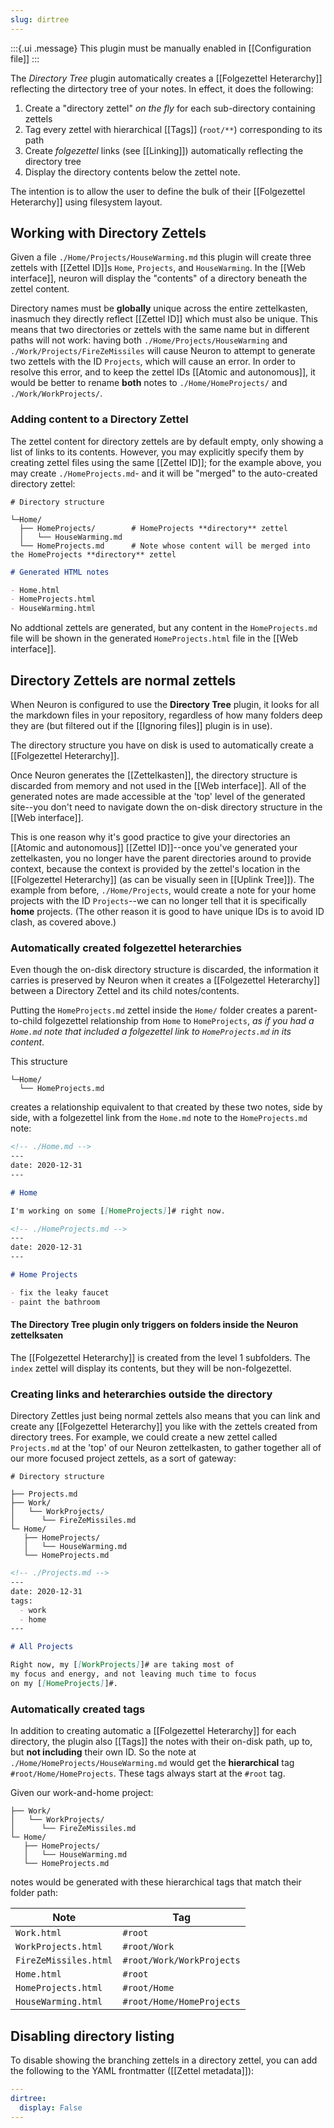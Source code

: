 ```yaml
---
slug: dirtree
---
```


:::{.ui .message}
This plugin must be manually enabled in [[Configuration file]]
:::

The *Directory Tree* plugin automatically creates a [[Folgezettel Heterarchy]] reflecting the dirtectory tree of your notes. In effect, it does the following:

1. Create a "directory zettel" *on the fly* for each sub-directory containing zettels
1. Tag every zettel with hierarchical [[Tags]] (`root/**`) corresponding to its path
1. Create *folgezettel* links (see [[Linking]]) automatically reflecting the directory tree
1. Display the directory contents below the zettel note.

The intention is to allow the user to define the bulk of their [[Folgezettel Heterarchy]] using filesystem layout.

## Working with Directory Zettels

Given a file `./Home/Projects/HouseWarming.md` this plugin will create three zettels with [[Zettel ID]]s `Home`, `Projects`, and `HouseWarming`. In the [[Web interface]], neuron will display the "contents" of a directory beneath the zettel content.

Directory names must be **globally** unique across the entire zettelkasten, inasmuch they directly reflect [[Zettel ID]] which must also be unique. This means that two directories or zettels with the same name but in different paths will not work: having both `./Home/Projects/HouseWarming` and `./Work/Projects/FireZeMissiles` will cause Neuron to attempt to generate two zettels with the ID `Projects`, which will cause an error. In order to resolve this error, and to keep the zettel IDs [[Atomic and autonomous]], it would be better to rename **both** notes to `./Home/HomeProjects/` and `./Work/WorkProjects/`.

### Adding content to a Directory Zettel

The zettel content for directory zettels are by default empty, only showing a list of links to its contents. However, you may explicitly specify them by creating zettel files using the same [[Zettel ID]]; for the example above, you may create `./HomeProjects.md`- and it will be "merged" to the auto-created directory zettel:

```
# Directory structure

└─Home/
  ├── HomeProjects/        # HomeProjects **directory** zettel
  │   └── HouseWarming.md
  └── HomeProjects.md      # Note whose content will be merged into the HomeProjects **directory** zettel
```

```markdown
# Generated HTML notes

- Home.html
- HomeProjects.html
- HouseWarming.html
```

No addtional zettels are generated, but any content in the `HomeProjects.md` file will be shown in the generated `HomeProjects.html` file in the [[Web interface]].

## Directory Zettels are normal zettels

When Neuron is configured to use the **Directory Tree** plugin, it looks for all the markdown files in your repository, regardless of how many folders deep they are (but filtered out if the [[Ignoring files]] plugin is in use).

The directory structure you have on disk is used to automatically create a [[Folgezettel Heterarchy]].

Once Neuron generates the [[Zettelkasten]], the directory structure is discarded from memory and not used in the [[Web interface]]. All of the generated notes are made accessible at the 'top' level of the generated site--you don't need to navigate down the on-disk directory structure in the [[Web interface]].

This is one reason why it's good practice to give your directories an [[Atomic and autonomous]] [[Zettel ID]]--once you've generated your zettelkasten, you no longer have the parent directories around to provide context, because the context is provided by the zettel's location in the [[Folgezettel Heterarchy]] (as can be visually seen in [[Uplink Tree]]). The example from before, `./Home/Projects`, would create a note for your home projects with the ID `Projects`--we can no longer tell that it is specifically **home** projects. (The other reason it is good to have unique IDs is to avoid ID clash, as covered above.)

### Automatically created folgezettel heterarchies

Even though the on-disk directory structure is discarded, the information it carries is preserved by Neuron when it creates a [[Folgezettel Heterarchy]] between a Directory Zettel and its child notes/contents.

Putting the `HomeProjects.md` zettel inside the `Home/` folder creates a parent-to-child folgezettel relationship from `Home` to `HomeProjects`, _as if you had a `Home.md` note that included a folgezettel link to `HomeProjects.md` in its content_.

This structure

```
└─Home/
  └── HomeProjects.md
```

creates a relationship equivalent to that created by these two notes, side by side, with a folgezettel link from the `Home.md` note to the `HomeProjects.md` note:

```markdown
<!-- ./Home.md -->
---
date: 2020-12-31
---

# Home

I'm working on some [[HomeProjects]]# right now.
```

```markdown
<!-- ./HomeProjects.md -->
---
date: 2020-12-31
---

# Home Projects

- fix the leaky faucet
- paint the bathroom
```

#### The **Directory Tree** plugin only triggers on folders inside the Neuron zettelksaten

The [[Folgezettel Heterarchy]] is created from the level 1 subfolders. The `index` zettel will display its contents, but they will be non-folgezettel. 

### Creating links and heterarchies outside the directory

Directory Zettles just being normal zettels also means that you can link and create any [[Folgezettel Heterarchy]] you like with the zettels created from directory trees. For example, we could create a new zettel called `Projects.md` at the 'top' of our Neuron zettelkasten, to gather together all of our more focused project zettels, as a sort of gateway:

```
# Directory structure

├── Projects.md
├── Work/
│   └── WorkProjects/
│      └── FireZeMissiles.md
└─ Home/
   ├── HomeProjects/
   │   └── HouseWarming.md
   └── HomeProjects.md
```

```markdown
<!-- ./Projects.md -->
---
date: 2020-12-31
tags:
  - work
  - home
---

# All Projects

Right now, my [[WorkProjects]]# are taking most of
my focus and energy, and not leaving much time to focus
on my [[HomeProjects]]#.
```

### Automatically created tags

In addition to creating automatic a [[Folgezettel Heterarchy]] for each directory, the plugin also [[Tags]] the notes with their on-disk path, up to, but **not including** their own ID. So the note at `./Home/HomeProjects/HouseWarming.md` would get the **hierarchical** tag `#root/Home/HomeProjects`. These tags always start at the `#root` tag.

Given our work-and-home project:

```
├── Work/
│   └── WorkProjects/
│      └── FireZeMissiles.md
└─ Home/
   ├── HomeProjects/
   │   └── HouseWarming.md
   └── HomeProjects.md
```

notes would be generated with these hierarchical tags that match their folder
path:

| Note                  | Tag                       |
|-----------------------|---------------------------|
| `Work.html`           | `#root`                   |
| `WorkProjects.html`   | `#root/Work`              |
| `FireZeMissiles.html` | `#root/Work/WorkProjects` |
| `Home.html`           | `#root`                   |
| `HomeProjects.html`   | `#root/Home`              |
| `HouseWarming.html`   | `#root/Home/HomeProjects` |

## Disabling directory listing

To disable showing the branching zettels in a directory zettel, you can add the following to the YAML frontmatter ([[Zettel metadata]]):

```yaml
---
dirtree:
  display: False
---
```

